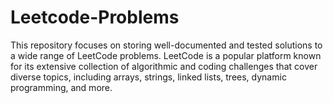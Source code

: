 # Leetcode-Problems
This repository focuses on storing well-documented and tested solutions to a wide range of LeetCode problems. LeetCode is a popular platform known for its extensive collection of algorithmic and coding challenges that cover diverse topics, including arrays, strings, linked lists, trees, dynamic programming, and more.
